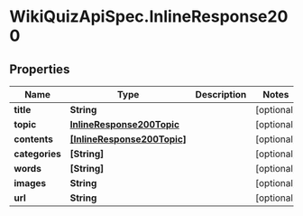 # WikiQuizApiSpec.InlineResponse200

## Properties

Name | Type | Description | Notes
------------ | ------------- | ------------- | -------------
**title** | **String** |  | [optional] 
**topic** | [**InlineResponse200Topic**](InlineResponse200Topic.md) |  | [optional] 
**contents** | [**[InlineResponse200Topic]**](InlineResponse200Topic.md) |  | [optional] 
**categories** | **[String]** |  | [optional] 
**words** | **[String]** |  | [optional] 
**images** | **String** |  | [optional] 
**url** | **String** |  | [optional] 


